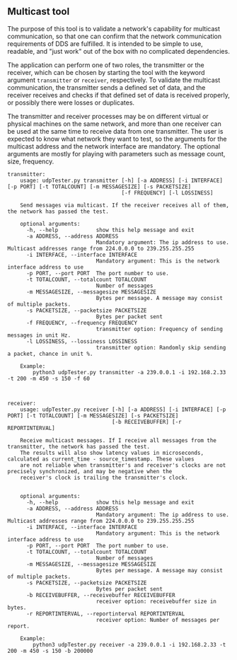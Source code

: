 ## Multicast tool

The purpose of this tool is to validate a network's capability for multicast communication, so that one can confirm
that the network communication requirements of DDS are fulfilled. It is intended to be simple to use, readable,
and "just work" out of the box with no complicated dependencies.

The application can perform one of two roles, the transmitter or the receiver, which can be chosen by starting the tool
with the keyword argument `transmitter` or `receiver`, respectively. To validate the multicast communication,
the transmitter sends a defined set of data, and the receiver receives and checks if that defined set of data
is received properly, or possibly there were losses or duplicates.

The transmitter and receiver processes may be on different virtual or physical machines on the same network,
and more than one receiver can be used at the same time to receive data from one transmitter.
The user is expected to know what network they want to test, so the arguments for the multicast address
and the network interface are mandatory. The optional arguments are mostly for playing with parameters such as
message count, size, frequency.


```
transmitter:
    usage: udpTester.py transmitter [-h] [-a ADDRESS] [-i INTERFACE] [-p PORT] [-t TOTALCOUNT] [-m MESSAGESIZE] [-s PACKETSIZE]
                                    [-f FREQUENCY] [-l LOSSINESS]

    Send messages via multicast. If the receiver receives all of them, the network has passed the test.

    optional arguments:
      -h, --help            show this help message and exit
      -a ADDRESS, --address ADDRESS
                            Mandatory argument: The ip address to use. Multicast addresses range from 224.0.0.0 to 239.255.255.255
      -i INTERFACE, --interface INTERFACE
                            Mandatory argument: This is the network interface address to use
      -p PORT, --port PORT  The port number to use.
      -t TOTALCOUNT, --totalcount TOTALCOUNT
                            Number of messages
      -m MESSAGESIZE, --messagesize MESSAGESIZE
                            Bytes per message. A message may consist of multiple packets.
      -s PACKETSIZE, --packetsize PACKETSIZE
                            Bytes per packet sent
      -f FREQUENCY, --frequency FREQUENCY
                            transmitter option: Frequency of sending messages in unit Hz.
      -l LOSSINESS, --lossiness LOSSINESS
                            transmitter option: Randomly skip sending a packet, chance in unit %.

    Example:
        python3 udpTester.py transmitter -a 239.0.0.1 -i 192.168.2.33 -t 200 -m 450 -s 150 -f 60
    


receiver:
    usage: udpTester.py receiver [-h] [-a ADDRESS] [-i INTERFACE] [-p PORT] [-t TOTALCOUNT] [-m MESSAGESIZE] [-s PACKETSIZE]
                                 [-b RECEIVEBUFFER] [-r REPORTINTERVAL]

    Receive multicast messages. If I receive all messages from the transmitter, the network has passed the test.
    The results will also show latency values in microseconds, calculated as current_time - source_timestamp. These values
    are not reliable when transmitter's and receiver's clocks are not precisely synchronized, and may be negative when the 
    receiver's clock is trailing the transmitter's clock.
    

    optional arguments:
      -h, --help            show this help message and exit
      -a ADDRESS, --address ADDRESS
                            Mandatory argument: The ip address to use. Multicast addresses range from 224.0.0.0 to 239.255.255.255
      -i INTERFACE, --interface INTERFACE
                            Mandatory argument: This is the network interface address to use
      -p PORT, --port PORT  The port number to use.
      -t TOTALCOUNT, --totalcount TOTALCOUNT
                            Number of messages
      -m MESSAGESIZE, --messagesize MESSAGESIZE
                            Bytes per message. A message may consist of multiple packets.
      -s PACKETSIZE, --packetsize PACKETSIZE
                            Bytes per packet sent
      -b RECEIVEBUFFER, --receivebuffer RECEIVEBUFFER
                            receiver option: receivebuffer size in bytes.
      -r REPORTINTERVAL, --reportinterval REPORTINTERVAL
                            receiver option: Number of messages per report.

    Example:
        python3 udpTester.py receiver -a 239.0.0.1 -i 192.168.2.33 -t 200 -m 450 -s 150 -b 200000
```